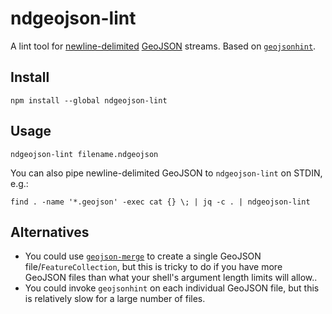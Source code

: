 # ndgeojson-lint

A lint tool for [newline-delimited](http://ndjson.org/) [GeoJSON](https://tools.ietf.org/html/rfc7946) streams. Based on [`geojsonhint`](https://github.com/mapbox/geojsonhint).

## Install

    npm install --global ndgeojson-lint

## Usage

    ndgeojson-lint filename.ndgeojson

You can also pipe newline-delimited GeoJSON to `ndgeojson-lint` on STDIN, e.g.:

    find . -name '*.geojson' -exec cat {} \; | jq -c . | ndgeojson-lint

## Alternatives

* You could use [`geojson-merge`](https://github.com/mapbox/geojson-merge) to create a single GeoJSON file/`FeatureCollection`, but this is tricky to do if you have more GeoJSON files than what your shell's argument length limits will allow..
* You could invoke `geojsonhint` on each individual GeoJSON file, but this is relatively slow for a large number of files.
